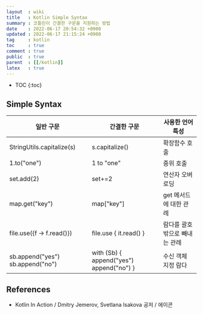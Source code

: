 ```yaml
---
layout  : wiki
title   : Kotlin Simple Syntax
summary : 코틀린이 간결한 구문을 지원하는 방법
date    : 2022-06-17 20:54:32 +0900
updated : 2022-06-17 21:15:24 +0900
tag     : kotlin
toc     : true
comment : true
public  : true
parent  : [[/kotlin]]
latex   : true
---
```

* TOC
{:toc}

## Simple Syntax

|일반 구문   |간결한 구문         |사용한 언어 특성     |
|------------|--------------------|---------------------|
|StringUtils.capitalize(s)| s.capitalize()| 확장함수 호출|
|1.to("one")| 1 to "one" | 중위 호출|
|set.add(2)|set+=2|연산자 오버로딩|
|map.get("key")|map["key"]|get 메서드에 대한 관례|
|file.use({f -> f.read()})|file.use { it.read() }|람다를 괄호 밖으로 빼내는 관례|
|sb.append("yes") sb.append("no")|with (Sb) { append("yes") append("no") } |수신 객체 지정 람다|

## References

- Kotlin In Action / Dmitry Jemerov, Svetlana Isakova 공저 / 에이콘